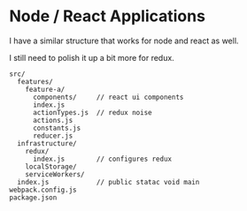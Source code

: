 # Node / React Applications

I have a similar structure that works for node and react as well.

I still need to polish it up a bit more for redux.

```
src/
  features/
    feature-a/
      components/     // react ui components
      index.js
      actionTypes.js  // redux noise
      actions.js
      constants.js
      reducer.js
  infrastructure/
    redux/
      index.js        // configures redux
    localStorage/
    serviceWorkers/
  index.js            // public statac void main
webpack.config.js
package.json
```
